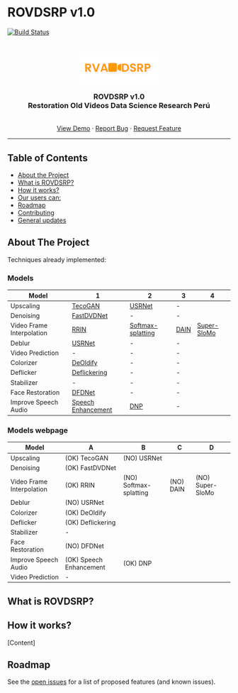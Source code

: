 # ROVDSRP v1.0

[![Build Status](https://travis-ci.org/ZurMaD/restoration-old-video.svg?branch=master)](https://travis-ci.org/ZurMaD/restoration-old-video)


<br />
<p align="center">
  <a href="#">
    <img src="/assets/logo.png">
  </a>

  <h3 align="center">ROVDSRP v1.0<br>
  Restoration Old Videos Data Science Research Perú</h3>

  <p align="center">
    <br />
    <a href="https://rovdsrp.herokuapp.com/">View Demo</a>
    ·
    <a href="#">Report Bug</a>
    ·
    <a href="#">Request Feature</a>
  </p>
</p>
<hr style="height:2px;border-width:0;color:gray;background-color:gray">


<!-- TABLE OF CONTENTS -->
## Table of Contents

* [About the Project](#about-the-project)
* [What is ROVDSRP?](#what-is)
* [How it works?](#how-works)
* [Our users can:](#our-users)
* [Roadmap](#roadmap)
* [Contributing](#contributing)
* [General updates](#general-updates)


<!-- ABOUT THE PROJECT -->
## About The Project

Techniques already implemented:

### Models

| Model                     | 1                  | 2                 | 3    | 4 |
|---------------------------|--------------------|-------------------|------|-------------|
| Upscaling                 | [TecoGAN](https://github.com/ZurMaD/TecoGAN) | [USRNet](https://github.com/ZurMaD/USRNet)| - |  |
| Denoising                 | [FastDVDNet](https://github.com/ZurMaD/fastdvdnet) | - | - | |
| Video Frame Interpolation | [RRIN](https://github.com/ZurMaD/RRIN) | [Softmax-splatting](https://github.com/ZurMaD/softmax-splatting) | [DAIN](https://github.com/ZurMaD/DAIN) | [Super-SloMo](https://github.com/ZurMaD/Super-SloMo) |
| Deblur                    | [USRNet](https://github.com/ZurMaD/USRNet) | - | - | |
| Video Prediction          | - | - | - | |
| Colorizer                 | [DeOldify](https://github.com/ZurMaD/DeOldify) | - | - | |
| Deflicker                 | [Deflickering](https://github.com/ZurMaD/deflickering) | - | -    | |
| Stabilizer                | - | - | - | |
| Face Restoration          | [DFDNet](https://github.com/csxmli2016/DFDNet) | - | - | |
| Improve Speech Audio      | [Speech Enhancement](https://github.com/ZurMaD/Speech-enhancement) | [DNP](https://github.com/ZurMaD/DNP) | - | |


### Models webpage

| Model                     | A                          | B                         | C           | D                   |
|---------------------------|----------------------------|---------------------------|-------------|---------------------|
| Upscaling                 | \(OK\) TecoGAN             | \(NO\) USRNet             |             |                     |
| Denoising                 | \(OK\) FastDVDNet          |                           |             |                     |
| Video Frame Interpolation | \(OK\) RRIN                | \(NO\) Softmax\-splatting | \(NO\) DAIN | \(NO\) Super\-SloMo |
| Deblur                    | \(NO\) USRNet              |                           |             |                     |
| Colorizer                 | \(OK\) DeOldify            |                           |             |                     |
| Deflicker                 | \(OK\) Deflickering        |                           |             |                     |
| Stabilizer                | \-                         |                           |             |                     |
| Face Restoration          | \(NO\) DFDNet              |                           |             |                     |
| Improve Speech Audio      | \(OK\) Speech Enhancement  | \(OK\) DNP                |             |                     |
| Video Prediction          | \-                         |                           |             |                     |


<!-- What is ROVDSRP? -->
## What is ROVDSRP?


<!-- How it works? -->
## How it works?

[Content]

<!-- ROADMAP -->
## Roadmap

See the [open issues](#) for a list of proposed features (and known issues).

